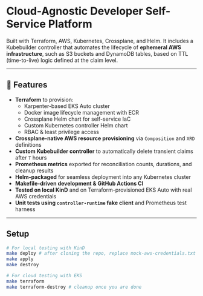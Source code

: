# Cloud-Agnostic Developer Self-Service Platform

Built with Terraform, AWS, Kubernetes, Crossplane, and Helm. It includes a Kubebuilder controller that automates the lifecycle of **ephemeral AWS infrastructure**, such as S3 buckets and DynamoDB tables, based on TTL (time-to-live) logic defined at the claim level.

---

## 🚀 Features

- **Terraform** to provision:
    - Karpenter-based EKS Auto cluster
    - Docker image lifecycle management with ECR
    - Crossplane Helm chart for self-service IaC
    - Custom Kubernetes controller Helm chart
    - RBAC & least privilege access
- **Crossplane-native AWS resource provisioning** via `Composition` and `XRD` definitions  
- **Custom Kubebuilder controller** to automatically delete transient claims after `T` hours  
- **Prometheus metrics** exported for reconciliation counts, durations, and cleanup results  
- **Helm-packaged** for seamless deployment into any Kubernetes cluster
- **Makefile-driven development & GitHub Actions CI**
- **Tested on local KinD** and on Terraform-provisioned EKS Auto with real AWS credentials
- **Unit tests using `controller-runtime` fake client** and Prometheus test harness

---

## Setup

```bash
# For local testing with KinD
make deploy # after cloning the repo, replace mock-aws-credentials.txt
make apply
make destroy

# For cloud testing with EKS
make terraform
make terraform-destroy # cleanup once you are done
